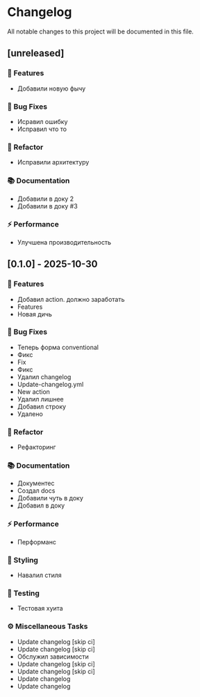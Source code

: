 # Changelog

All notable changes to this project will be documented in this file.

## [unreleased]

### 🚀 Features

- Добавили новую фычу

### 🐛 Bug Fixes

- Исравил ошибку
- Исправил что то

### 🚜 Refactor

- Исправили архитектуру

### 📚 Documentation

- Добавили в доку 2
- Добавили в доку #3

### ⚡ Performance

- Улучшена производительность

## [0.1.0] - 2025-10-30

### 🚀 Features

- Добавил action. должно заработать
- Features
- Новая дичь

### 🐛 Bug Fixes

- Теперь форма conventional
- Фикс
- Fix
- Фикс
- Удалил changelog
- Update-changelog.yml
- New action
- Удалил лишнее
- Добавил строку
- Удалено

### 🚜 Refactor

- Рефакторинг

### 📚 Documentation

- Документес
- Создал docs
- Добавили чуть в доку
- Добавил в доку

### ⚡ Performance

- Перформанс

### 🎨 Styling

- Навалил стиля

### 🧪 Testing

- Тестовая хуита

### ⚙️ Miscellaneous Tasks

- Update changelog [skip ci]
- Update changelog [skip ci]
- Обслужил зависимости
- Update changelog [skip ci]
- Update changelog [skip ci]
- Update changelog
- Update changelog

<!-- generated by git-cliff -->
